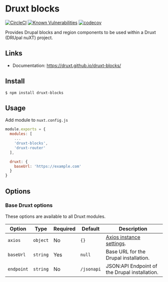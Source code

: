 # Druxt blocks

[![CircleCI](https://circleci.com/gh/druxt/druxt-blocks.svg?style=svg)](https://circleci.com/gh/druxt/druxt-blocks)
[![Known Vulnerabilities](https://snyk.io/test/github/druxt/druxt-blocks/badge.svg?targetFile=package.json)](https://snyk.io/test/github/druxt/druxt-blocks?targetFile=package.json)
[![codecov](https://codecov.io/gh/druxt/druxt-blocks/branch/develop/graph/badge.svg)](https://codecov.io/gh/druxt/druxt-blocks)

Provides Drupal blocks and region components to be used within a Druxt (DRUpal nuXT) project.

## Links

- Documentation: https://druxt.github.io/druxt-blocks/

## Install

`$ npm install druxt-blocks`

## Usage

Add module to `nuxt.config.js`

```js
module.exports = {
  modules: [
    ...
    'druxt-blocks',
    'druxt-router'
  ],

  druxt: {
    baseUrl: 'https://example.com'
  }
}
```

## Options

### Base Druxt options

These options are available to all Druxt modules.

| Option | Type | Required | Default | Description |
| --- | --- | --- | --- | --- |
| `axios` | `object` | No | `{}` | [Axios instance settings](https://github.com/axios/axios#axioscreateconfig). |
| `baseUrl` | `string` | Yes | `null` | Base URL for the Drupal installation. |
| `endpoint` | `string` | No | `/jsonapi` | JSON:API Endpoint of the Drupal installation. |
